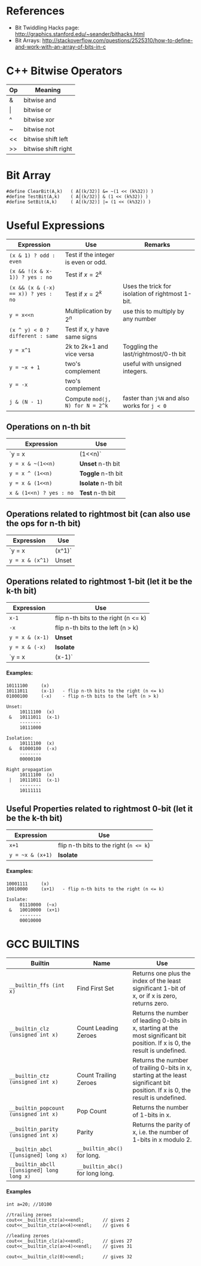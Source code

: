 # References

- Bit Twiddling Hacks page: http://graphics.stanford.edu/~seander/bithacks.html
- Bit Arrays: http://stackoverflow.com/questions/2525310/how-to-define-and-work-with-an-array-of-bits-in-c

# C++ Bitwise Operators

| Op   | Meaning             |
| ---- | ------------------- |
| &    | bitwise and         |
| \|   | bitwise or          |
| ^    | bitwise xor         |
| ~    | bitwise not         |
| <<   | bitwise shift left  |
| >>   | bitwise shift right |

# Bit Array

```
#define ClearBit(A,k)   ( A[(k/32)] &= ~(1 << (k%32)) )
#define TestBit(A,k)    ( A[(k/32)] & (1 << (k%32)) )
#define SetBit(A,k) 	( A[(k/32)] |= (1 << (k%32)) )
```

# Useful Expressions

| Expression                          | Use                                 | Remarks                                          |
| ----------------------------------- | ----------------------------------- | ------------------------------------------------ |
| `(x & 1) ? odd : even`              | Test if the integer is even or odd. |                                                  |
| `(x && !(x & x-1)) ? yes : no`      | Test if $x = 2^k$                   |                                                  |
| `(x && (x & (-x) == x)) ? yes : no` | Test if $x = 2^k$                   | Uses the trick for isolation of rightmost 1-bit. |
| `y = x<<n`                          | Multiplication by $2^n$             | use this to multiply by any number               |
| `(x ^ y) < 0 ? different : same`    | Test if x, y have same signs        |                                                  |
| `y = x^1`                           | 2k to 2k+1 and vice versa           | Toggling the last/rightmost/0-th bit             |
| `y = ~x + 1`                        | two's complement                    | useful with unsigned integers.                   |
| `y = -x`                            | two's complement                    |                                                  |
| `j & (N - 1)`                       | Compute `mod(j, N) for N = 2^k`     | faster than `j%N` and also works for `j < 0`     |

## Operations on n-th bit

| Expression              | Use                  |
| ----------------------- | -------------------- |
| `y = x | (1<<n)`        | **Set** n-th bit     |
| `y = x & ~(1<<n)`       | **Unset** n-th bit   |
| `y = x ^ (1<<n)`        | **Toggle** n-th bit  |
| `y = x & (1<<n)`        | **Isolate** n-th bit |
| `x & (1<<n) ? yes : no` | **Test** n-th bit    |

## Operations related to rightmost bit (can also use the ops for n-th bit)

| Expression      | Use   |
| --------------- | ----- |
| `y = x | (x^1)` | Set   |
| `y = x & (x^1)` | Unset |

## Operations related to rightmost 1-bit (let it be the k-th bit)

| Expression      | Use                                  |
| --------------- | ------------------------------------ |
| `x-1`           | flip n-th bits to the right (n <= k) |
| `-x`            | flip n-th bits to the left (n > k)   |
| `y = x & (x-1)` | **Unset**                            |
| `y = x & (-x)`  | **Isolate**                          |
| `y = x | (x-1)` | **Right Propagate**                  |

#### Examples:

```
10111100     (x)
10111011     (x-1)   - flip n-th bits to the right (n <= k)
01000100     (-x)    - flip n-th bits to the left (n > k)

Unset:
     10111100  (x)
 &   10111011  (x-1)
     --------
     10111000

Isolation:
     10111100  (x)
 &   01000100  (-x)
     --------
     00000100

Right propagation 
     10111100  (x)
 |   10111011  (x-1)
     --------
     10111111
```


## Useful Properties related to rightmost 0-bit (let it be the k-th bit)

| Expression       | Use                                    |
| ---------------- | -------------------------------------- |
| `x+1`            | flip n-th bits to the right (`n <= k`) |
| `y = ~x & (x+1)` | **Isolate**                            |

#### Examples:

```
10001111     (x)
10010000     (x+1)   - flip n-th bits to the right (n <= k)

Isolate:
     01110000  (~x)
 &   10010000  (x+1)
     --------
     00010000

```

# GCC BUILTINS

| Builtin                                    | Name                             | Use                                                          |
| ------------------------------------------ | -------------------------------- | ------------------------------------------------------------ |
| `__builtin_ffs (int x)`                    | Find First Set                   | Returns one plus the index of the least significant 1-bit of x, or if x is zero, returns zero. |
| `__builtin_clz (unsigned int x)`           | Count Leading Zeroes             | Returns the number of leading 0-bits in x, starting at the most significant bit position. If x is 0, the result is undefined. |
| `__builtin_ctz (unsigned int x)`           | Count Trailing Zeroes            | Returns the number of trailing 0-bits in x, starting at the least significant bit position. If x is 0, the result is undefined. |
| `__builtin_popcount (unsigned int x)`      | Pop Count                        | Returns the number of 1-bits in x.                           |
| `__builtin_parity (unsigned int x)`        | Parity                           | Returns the parity of x, i.e. the number of 1-bits in x modulo 2. |
| `__builtin_abcl ([unsigned] long x)`       | `__builtin_abc()` for long.      |                                                              |
| `__builtin_abcll ([unsigned] long long x)` | `__builtin_abc()` for long long. |                                                              |

#### Examples

```
int a=20; //10100

//trailing zeroes
cout<<__builtin_ctz(a)<<endl;   	// gives 2
cout<<__builtin_ctz(a<<4)<<endl;    // gives 6

//leading zeroes
cout<<__builtin_clz(a)<<endl;   	// gives 27
cout<<__builtin_clz(a>>4)<<endl;    // gives 31

cout<<__builtin_clz(0)<<endl;   	// gives 32
```